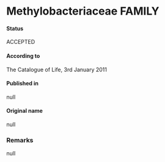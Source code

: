 # Methylobacteriaceae FAMILY

#### Status
ACCEPTED

#### According to
The Catalogue of Life, 3rd January 2011

#### Published in
null

#### Original name
null

### Remarks
null
